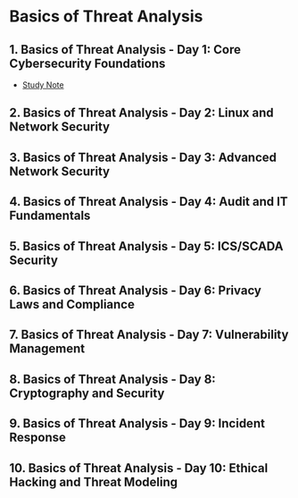 # Basics of Threat Analysis

## 1. Basics of Threat Analysis - Day 1: Core Cybersecurity Foundations

* [Study Note](https://github.com/SEUNGHO-Y00/PersonalStudy/blob/main/ThreatAnalysis/CybersecurityFoundations.md)

## 2. Basics of Threat Analysis - Day 2: Linux and Network Security

## 3. Basics of Threat Analysis - Day 3: Advanced Network Security

## 4. Basics of Threat Analysis - Day 4: Audit and IT Fundamentals

## 5. Basics of Threat Analysis - Day 5: ICS/SCADA Security

## 6. Basics of Threat Analysis - Day 6: Privacy Laws and Compliance

## 7. Basics of Threat Analysis - Day 7: Vulnerability Management

## 8. Basics of Threat Analysis - Day 8: Cryptography and Security

## 9. Basics of Threat Analysis - Day 9: Incident Response

## 10. Basics of Threat Analysis - Day 10: Ethical Hacking and Threat Modeling

